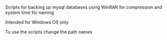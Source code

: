 Scripts for backing up mysql databases using WinRAR for compression and system time for naming

  Intended for Windows OS only

  To use the scripts change the path names
